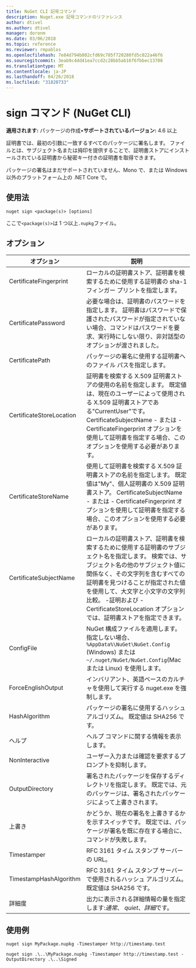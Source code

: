 ```yaml
---
title: NuGet CLI 記号コマンド
description: Nuget.exe 記号コマンドのリファレンス
author: dtivel
ms.author: dtivel
manager: doronm
ms.date: 03/06/2018
ms.topic: reference
ms.reviewer: rmpablos
ms.openlocfilehash: 7e84d794b802cfd69c785f720280fd5c022a46f6
ms.sourcegitcommit: 3eab9c4dd41ea7ccd2c28bb5ab16f6fbbec13708
ms.translationtype: MT
ms.contentlocale: ja-JP
ms.lasthandoff: 04/26/2018
ms.locfileid: "31820733"
---
```

# <a name="sign-command-nuget-cli"></a>sign コマンド (NuGet CLI)

**適用されます:** パッケージの作成&bullet;**サポートされているバージョン:** 4.6 以上

証明書では、最初の引数に一致するすべてのパッケージに署名します。 ファイルとは、サブジェクト名または拇印を提供することで、証明書ストアにインストールされている証明書から秘密キー付きの証明書を取得できます。

パッケージの署名はまだサポートされていません、Mono で、または Windows 以外のプラットフォーム上の .NET Core で。

## <a name="usage"></a>使用法

```cli
nuget sign <package(s)> [options]
```

ここで`<package(s)>`は 1 つ以上`.nupkg`ファイル。

## <a name="options"></a>オプション

| オプション | 説明 |
| --- | --- |
| CertificateFingerprint | ローカルの証明書ストア、証明書を検索するために使用する証明書の sha-1 フィンガー プリントを指定します。 |
| CertificatePassword | 必要な場合は、証明書のパスワードを指定します。 証明書はパスワードで保護されたパスワードが指定されていない場合、コマンドはパスワードを要求、実行時にしない限り、非対話型のオプションが渡されました。 |
| CertificatePath | パッケージの署名に使用する証明書へのファイル パスを指定します。 |
| CertificateStoreLocation | 証明書を検索する X.509 証明書ストアの使用の名前を指定します。 既定値は、現在のユーザーによって使用される X.509 証明書ストアである"CurrentUser"です。 CertificateSubjectName - または - CertificateFingerprint オプションを使用して証明書を指定する場合、このオプションを使用する必要があります。 |
| CertificateStoreName | 使用して証明書を検索する X.509 証明書ストアの名前を指定します。 既定値は"My"、個人証明書の X.509 証明書ストア。 CertificateSubjectName - または - CertificateFingerprint オプションを使用して証明書を指定する場合、このオプションを使用する必要があります。 |
| CertificateSubjectName | ローカルの証明書ストア、証明書を検索するために使用する証明書のサブジェクト名を指定します。  検索では、サブジェクト名の他のサブジェクト値に関係なく、その文字列を含むすべての証明書を見つけることが指定された値を使用して、大文字と小文字の文字列比較。  -証明および - CertificateStoreLocation オプションでは、証明書ストアを指定できます。 |
| ConfigFile | NuGet 構成ファイルを適用します。 指定しない場合、 `%AppData%\NuGet\NuGet.Config` (Windows) または`~/.nuget/NuGet/NuGet.Config`(Mac または Linux) を使用します。|
| ForceEnglishOutput | インバリアント、英語ベースのカルチャを使用して実行する nuget.exe を強制します。 |
| HashAlgorithm | パッケージの署名に使用するハッシュ アルゴリズム。 既定値は SHA256 です。 |
| ヘルプ | ヘルプ コマンドに関する情報を表示します。 |
| NonInteractive | ユーザー入力または確認を要求するプロンプトを抑制します。 |
| OutputDirectory | 署名されたパッケージを保存するディレクトリを指定します。 既定では、元のパッケージは、署名されたパッケージによって上書きされます。 |
| 上書き | かどうか、現在の署名を上書きするかを示すスイッチです。 既定では、パッケージが署名を既に存在する場合に、コマンドが失敗します。 |
| Timestamper | RFC 3161 タイム スタンプ サーバーの URL。 |
| TimestampHashAlgorithm | RFC 3161 タイム スタンプ サーバーで使用されるハッシュ アルゴリズム。 既定値は SHA256 です。 |
| 詳細度 | 出力に表示される詳細情報の量を指定します:*通常*、 *quiet*、*詳細*です。 |

## <a name="examples"></a>使用例

```cli
nuget sign MyPackage.nupkg -Timestamper http://timestamp.test

nuget sign .\..\MyPackage.nupkg -Timestamper http://timestamp.test -OutputDirectory .\..\Signed
```